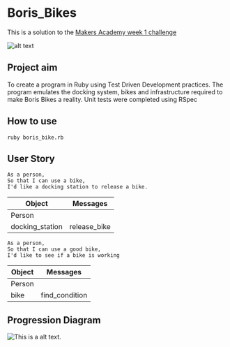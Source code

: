 # Boris_Bikes

This is a solution to the [Makers Academy week 1 challenge](https://github.com/makersacademy/course/blob/master/boris_bikes/0_challenge_map.md)

![alt text](https://s1.cdn.autoevolution.com/images/news-pictures-600x/people-need-to-treat-londons-boris-bikes-with-greater-care-137657-7.jpg "Boris Bikes")

## Project aim

To create a program in Ruby using Test Driven Development practices. The program emulates the docking system, bikes and infrastructure required to make Boris Bikes a reality. Unit tests were completed using RSpec

## How to use ##

```shell
ruby boris_bike.rb
```

## User Story ##

```
As a person,
So that I can use a bike,
I'd like a docking station to release a bike.
```

| Object  | Messages |
| ------------- |:-------------:|
| Person     |    |
| docking_station | release_bike|

```
As a person,
So that I can use a good bike,
I'd like to see if a bike is working
```

| Object  | Messages |
| ------------- |:-------------:|
| Person     |    |
| bike      | find_condition |

## Progression Diagram ##

![This is a alt text.](https://bit.ly/36KghCq)